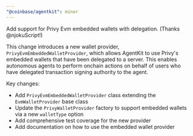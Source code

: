 ```yaml
---
"@coinbase/agentkit": minor
---
```


Add support for Privy Evm embedded wallets with delegation. (Thanks @njokuScript!)

This change introduces a new wallet provider, `PrivyEvmEmbeddedWalletProvider`, which allows AgentKit to use Privy's embedded wallets that have been delegated to a server. This enables autonomous agents to perform onchain actions on behalf of users who have delegated transaction signing authority to the agent.

Key changes:
- Add `PrivyEvmEmbeddedWalletProvider` class extending the `EvmWalletProvider` base class
- Update the `PrivyWalletProvider` factory to support embedded wallets via a new `walletType` option
- Add comprehensive test coverage for the new provider
- Add documentation on how to use the embedded wallet provider
